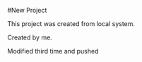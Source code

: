 #New Project

This project was created from local system.

Created by me. 

Modified third time and pushed
